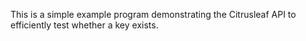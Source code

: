 This is a simple example program demonstrating the Citrusleaf API to efficiently test whether a key exists.
